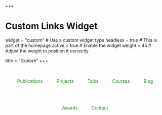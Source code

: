 +++
# Custom Links Widget
widget = "custom"  # Use a custom widget type
headless = true  # This is part of the homepage
active = true  # Enable the widget
weight = 45  # Adjust the weight to position it correctly

title = "Explore"
+++

<div style="text-align: center;">
    <a href="/publication/" style="margin: 20px; text-decoration: none; display: inline-block;">
        <i class="fas fa-file-alt" style="font-size: 60px; color: #228B22;"></i>
        <p style="color: #228B22;">Publications</p>
    </a>
    <a href="/project/" style="margin: 20px; text-decoration: none; display: inline-block;">
        <i class="fas fa-project-diagram" style="font-size: 60px; color: #228B22;"></i>
        <p style="color: #228B22;">Projects</p>
    </a>
    <a href="/talk/" style="margin: 20px; text-decoration: none; display: inline-block;">
        <i class="fas fa-microphone" style="font-size: 60px; color: #228B22;"></i>
        <p style="color: #228B22;">Talks</p>
    </a>
    <a href="/courses/" style="margin: 20px; text-decoration: none; display: inline-block;">
        <i class="fas fa-chalkboard-teacher" style="font-size: 60px; color: #228B22;"></i>
        <p style="color: #228B22;">Courses</p>
    </a>
    <a href="/post/" style="margin: 20px; text-decoration: none; display: inline-block;">
        <i class="fas fa-book-open" style="font-size: 60px; color: #228B22;"></i> <!-- Adjust size and color -->
        <p style="color: #228B22;">Blog</p>
    </a>
    <a href="/awards/" style="margin: 20px; text-decoration: none; display: inline-block;">
        <i class="fas fa-trophy" style="font-size: 60px; color: #228B22;"></i>
        <p style="color: #228B22;">Awards</p>
    </a>
    <a href="/contact/" style="margin: 20px; text-decoration: none; display: inline-block;">
        <i class="fas fa-envelope" style="font-size: 60px; color: #228B22;"></i>
        <p style="color: #228B22;">Contact</p>
    </a>
</div>

